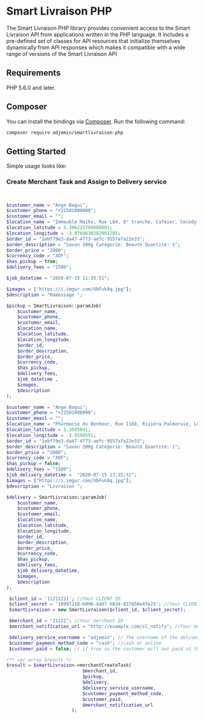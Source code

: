 # Smart Livraison PHP

The Smart Livraison PHP library provides convenient access to the Smart Livraison API from
applications written in the PHP language. It includes a pre-defined set of
classes for API resources that initialize themselves dynamically from API
responses which makes it compatible with a wide range of versions of the Smart Livraison API

## Requirements

PHP 5.6.0 and later.

## Composer

You can install the bindings via [Composer](http://getcomposer.org/). Run the following command:

```bash
composer require adjemin/smartlivraison-php
```

## Getting Started

Simple usage looks like:

### Create Merchant Task and Assign to Delivery service

```php


$customer_name = "Ange Bagui"; 
$customer_phone = "+22501000000";
$customer_email = "";
$location_name = "Immeuble Maiko, Rue L84, 8ᵉ tranche, Caféier, Cocody, Abidjan, 28, Côte d'Ivoire";
$location_latitude = 5.396215700000001; 
$location_longitude = -3.9768630282901785; 
$order_id = "1ebf79e3-da47-4f73-aefc-9557afa22e33";
$order_description = "Savon 200g Catégorie: Beauté Quantité: 1";
$order_price = "2000";
$currency_code = "XOF";
$has_pickup = true;
$delivery_fees = "1500";

$job_datetime = "2020-07-15 11:35:51";

$images = ["https://i.imgur.com/UbFukAq.jpg"];
$description = "Ramassage ";

$pickup = SmartLivraison::paramJob(
    $customer_name, 
    $customer_phone,
    $customer_email,
    $location_name, 
    $location_latitude, 
    $location_longitude, 
    $order_id, 
    $order_description,
    $order_price,
    $currency_code,
    $has_pickup,
    $delivery_fees,
    $job_datetime ,
    $images,
    $description
);

$customer_name = "Ange Bagui"; 
$customer_phone = "+22501000000";
$customer_email = "";
$location_name = "Pharmacie du Bonheur, Rue I168, Riviéra Palmeraie, Les Palmeraies, Palmeraie, Cocody, Abidjan, BP 51 CIDEX 3 ABIDJAN, Côte d'Ivoire";
$location_latitude = 5.3695041; 
$location_longitude = -3.9590591; 
$order_id = "1ebf79e3-da47-4f73-aefc-9557afa22e33";
$order_description = "Savon 200g Catégorie: Beauté Quantité: 1";
$order_price = "2000";
$currency_code = "XOF";
$has_pickup = false;
$delivery_fees = "1500";
$job_delivery_datetime =  "2020-07-15 13:35:51";
$images = ["https://i.imgur.com/UbFukAq.jpg"];
$description = "Livraison ";

$delivery = SmartLivraison::paramJob(
    $customer_name, 
    $customer_phone,
    $customer_email,
    $location_name, 
    $location_latitude, 
    $location_longitude, 
    $order_id, 
    $order_description,
    $order_price,
    $currency_code,
    $has_pickup,
    $delivery_fees,
    $job_delivery_datetime,
    $images,
    $description
);

 $client_id = '11211111'; //Your CLIENT ID
 $client_secret = '10997210-b096-4dd7-b834-837856e4fe25'; //Your CLIENT SECRET
 $smartLivraison = new SmartLivraison($client_id, $client_secret);

 $merchant_id = "21121"; //Your merchant ID
 $merchant_notification_url = "http://example.com/sl_notify"; //Your merchant notification url

 $delivery_service_username = "adjemin"; // The username of the delivery service in Smart Livraison
 $customer_payment_method_code = "cash"; //cash or online
 $customer_paid = false; // if true so the customer will not paid at the delivery

/** var array $result */
$result = $smartLivraison->merchantCreateTask(
                            $merchant_id,
                            $pickup,
                            $delivery,
                            $delivery_service_username,
                            $customer_payment_method_code, 
                            $customer_paid,
                            $merchant_notification_url
                        );

```

